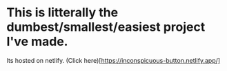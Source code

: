 # This is litterally the dumbest/smallest/easiest project I've made.

Its hosted on netlify. (Click here)[https://inconspicuous-button.netlify.app/]